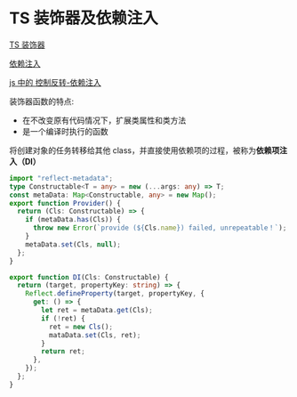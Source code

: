# TS 装饰器及依赖注入

[TS 装饰器](https://typescript.p6p.net/typescript-tutorial/decorator.html)

[依赖注入](https://juejin.cn/post/7013173275526168589?searchId=20240828232401096621E8DAA4FB92A880)

[js 中的 控制反转-依赖注入](https://juejin.cn/post/7229577185274396731?from=search-suggest)

装饰器函数的特点:

- 在不改变原有代码情况下，扩展类属性和类方法
- 是一个编译时执行的函数

将创建对象的任务转移给其他 class，并直接使用依赖项的过程，被称为**依赖项注入（DI）**

```ts
import "reflect-metadata";
type Constructable<T = any> = new (...args: any) => T;
const metaData: Map<Constructable, any> = new Map();
export function Provider() {
  return (Cls: Constructable) => {
    if (metaData.has(Cls)) {
      throw new Error(`provide (${Cls.name}) failed, unrepeatable！`);
    }
    metaData.set(Cls, null);
  };
}

export function DI(Cls: Constructable) {
  return (target, propertyKey: string) => {
    Reflect.defineProperty(target, propertyKey, {
      get: () => {
        let ret = metaData.get(Cls);
        if (!ret) {
          ret = new Cls();
          mataData.set(Cls, ret);
        }
        return ret;
      },
    });
  };
}
```
